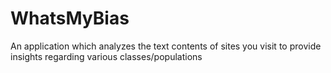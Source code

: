 # WhatsMyBias
An application which analyzes the text contents of sites you visit to provide insights regarding various classes/populations
